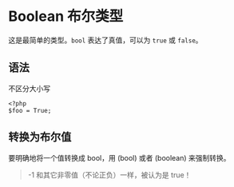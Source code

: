 # Boolean 布尔类型

这是最简单的类型。`bool` 表达了真值，可以为 `true` 或 `false`。
## 语法
不区分大小写
```
<?php
$foo = True;
```

## 转换为布尔值
要明确地将一个值转换成 bool，用 (bool) 或者 (boolean) 来强制转换。

> -1 和其它非零值（不论正负）一样，被认为是 true！

